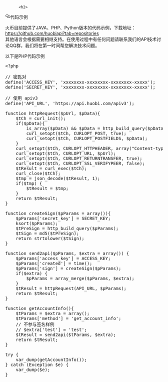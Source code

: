 
          <h2>
<a id="user-content-代码示例" class="anchor" href="#%E4%BB%A3%E7%A0%81%E7%A4%BA%E4%BE%8B" aria-hidden="true"><svg class="octicon octicon-link" viewBox="0 0 16 16" version="1.1" width="16" height="16" aria-hidden="true"><path fill-rule="evenodd" d="M4 9h1v1H4c-1.5 0-3-1.69-3-3.5S2.55 3 4 3h4c1.45 0 3 1.69 3 3.5 0 1.41-.91 2.72-2 3.25V8.59c.58-.45 1-1.27 1-2.09C10 5.22 8.98 4 8 4H4c-.98 0-2 1.22-2 2.5S3 9 4 9zm9-3h-1v1h1c1 0 2 1.22 2 2.5S13.98 12 13 12H9c-.98 0-2-1.22-2-2.5 0-.83.42-1.64 1-2.09V6.25c-1.09.53-2 1.84-2 3.25C6 11.31 7.55 13 9 13h4c1.45 0 3-1.69 3-3.5S14.5 6 13 6z"></path></svg></a>代码示例</h2>
<p>火币目前提供了JAVA、PHP、Python版本的代码示例，下载地址：<a href="https://github.com/huobiapi?tab=repositories">https://github.com/huobiapi?tab=repositories</a><br/>
其他语言会根据需要相继支持。在使用过程中有任何问题请联系我们的API技术讨论QQ群，我们将在第一时间帮您解决技术问题。</p>
<p>以下是PHP代码示例</p>
<div class="highlight highlight-text-html-php"><pre><span class="pl-pse">&lt;?php</span><span class="pl-s1"></span>
<span class="pl-s1"></span>
<span class="pl-s1"><span class="pl-c"><span class="pl-c">//</span> 密匙对</span></span>
<span class="pl-s1"><span class="pl-c1">define</span>(<span class="pl-s"><span class="pl-pds">&#39;</span>ACCESS_KEY<span class="pl-pds">&#39;</span></span>, <span class="pl-s"><span class="pl-pds">&#39;</span>xxxxxxxx-xxxxxxxx-xxxxxxxx-xxxxx<span class="pl-pds">&#39;</span></span>);</span>
<span class="pl-s1"><span class="pl-c1">define</span>(<span class="pl-s"><span class="pl-pds">&#39;</span>SECRET_KEY<span class="pl-pds">&#39;</span></span>, <span class="pl-s"><span class="pl-pds">&#39;</span>xxxxxxxx-xxxxxxxx-xxxxxxxx-xxxxx<span class="pl-pds">&#39;</span></span>);</span>
<span class="pl-s1"></span>
<span class="pl-s1"><span class="pl-c"><span class="pl-c">//</span> 使用 apiv3</span></span>
<span class="pl-s1"><span class="pl-c1">define</span>(<span class="pl-s"><span class="pl-pds">&#39;</span>API_URL<span class="pl-pds">&#39;</span></span>, <span class="pl-s"><span class="pl-pds">&#39;</span>https://api.huobi.com/apiv3<span class="pl-pds">&#39;</span></span>);</span>
<span class="pl-s1"></span>
<span class="pl-s1"><span class="pl-k">function</span> <span class="pl-en">httpRequest</span>(<span class="pl-smi">$pUrl</span>, <span class="pl-smi">$pData</span>){</span>
<span class="pl-s1">	<span class="pl-smi">$tCh</span> <span class="pl-k">=</span> <span class="pl-c1">curl_init</span>();</span>
<span class="pl-s1">	<span class="pl-k">if</span>(<span class="pl-smi">$pData</span>){</span>
<span class="pl-s1">		<span class="pl-c1">is_array</span>(<span class="pl-smi">$pData</span>) <span class="pl-k">&amp;&amp;</span> <span class="pl-smi">$pData</span> <span class="pl-k">=</span> <span class="pl-c1">http_build_query</span>(<span class="pl-smi">$pData</span>);</span>
<span class="pl-s1">		<span class="pl-c1">curl_setopt</span>(<span class="pl-smi">$tCh</span>, <span class="pl-c1">CURLOPT_POST</span>, <span class="pl-c1">true</span>);</span>
<span class="pl-s1">		<span class="pl-c1">curl_setopt</span>(<span class="pl-smi">$tCh</span>, <span class="pl-c1">CURLOPT_POSTFIELDS</span>, <span class="pl-smi">$pData</span>);</span>
<span class="pl-s1">	}</span>
<span class="pl-s1">	<span class="pl-c1">curl_setopt</span>(<span class="pl-smi">$tCh</span>, <span class="pl-c1">CURLOPT_HTTPHEADER</span>, <span class="pl-c1">array</span>(<span class="pl-s"><span class="pl-pds">&#34;</span>Content-type: application/x-www-form-urlencoded<span class="pl-pds">&#34;</span></span>));</span>
<span class="pl-s1">	<span class="pl-c1">curl_setopt</span>(<span class="pl-smi">$tCh</span>, <span class="pl-c1">CURLOPT_URL</span>, <span class="pl-smi">$pUrl</span>);</span>
<span class="pl-s1">	<span class="pl-c1">curl_setopt</span>(<span class="pl-smi">$tCh</span>, <span class="pl-c1">CURLOPT_RETURNTRANSFER</span>, <span class="pl-c1">true</span>);</span>
<span class="pl-s1">	<span class="pl-c1">curl_setopt</span>(<span class="pl-smi">$tCh</span>, <span class="pl-c1">CURLOPT_SSL_VERIFYPEER</span>, <span class="pl-c1">false</span>);</span>
<span class="pl-s1">	<span class="pl-smi">$tResult</span> <span class="pl-k">=</span> <span class="pl-c1">curl_exec</span>(<span class="pl-smi">$tCh</span>);</span>
<span class="pl-s1">	<span class="pl-c1">curl_close</span>(<span class="pl-smi">$tCh</span>);</span>
<span class="pl-s1">	<span class="pl-smi">$tmp</span> <span class="pl-k">=</span> <span class="pl-c1">json_decode</span>(<span class="pl-smi">$tResult</span>, <span class="pl-c1">1</span>);</span>
<span class="pl-s1">	<span class="pl-k">if</span>(<span class="pl-smi">$tmp</span>) {</span>
<span class="pl-s1">		<span class="pl-smi">$tResult</span> <span class="pl-k">=</span> <span class="pl-smi">$tmp</span>;</span>
<span class="pl-s1">	}</span>
<span class="pl-s1">	<span class="pl-k">return</span> <span class="pl-smi">$tResult</span>;</span>
<span class="pl-s1">}</span>
<span class="pl-s1"></span>
<span class="pl-s1"><span class="pl-k">function</span> <span class="pl-en">createSign</span>(<span class="pl-smi">$pParams</span> <span class="pl-k">=</span> <span class="pl-c1">array</span>()){</span>
<span class="pl-s1">	<span class="pl-smi">$pParams</span>[<span class="pl-s"><span class="pl-pds">&#39;</span>secret_key<span class="pl-pds">&#39;</span></span>] <span class="pl-k">=</span> <span class="pl-c1">SECRET_KEY</span>;</span>
<span class="pl-s1">	<span class="pl-c1">ksort</span>(<span class="pl-smi">$pParams</span>);</span>
<span class="pl-s1">	<span class="pl-smi">$tPreSign</span> <span class="pl-k">=</span> <span class="pl-c1">http_build_query</span>(<span class="pl-smi">$pParams</span>);</span>
<span class="pl-s1">	<span class="pl-smi">$tSign</span> <span class="pl-k">=</span> <span class="pl-c1">md5</span>(<span class="pl-smi">$tPreSign</span>);</span>
<span class="pl-s1">	<span class="pl-k">return</span> <span class="pl-c1">strtolower</span>(<span class="pl-smi">$tSign</span>);</span>
<span class="pl-s1">}</span>
<span class="pl-s1"></span>
<span class="pl-s1"><span class="pl-k">function</span> <span class="pl-en">send2api</span>(<span class="pl-smi">$pParams</span>, <span class="pl-smi">$extra</span> <span class="pl-k">=</span> <span class="pl-c1">array</span>()) {</span>
<span class="pl-s1">	<span class="pl-smi">$pParams</span>[<span class="pl-s"><span class="pl-pds">&#39;</span>access_key<span class="pl-pds">&#39;</span></span>] <span class="pl-k">=</span> <span class="pl-c1">ACCESS_KEY</span>;</span>
<span class="pl-s1">	<span class="pl-smi">$pParams</span>[<span class="pl-s"><span class="pl-pds">&#39;</span>created<span class="pl-pds">&#39;</span></span>] <span class="pl-k">=</span> <span class="pl-c1">time</span>();</span>
<span class="pl-s1">	<span class="pl-smi">$pParams</span>[<span class="pl-s"><span class="pl-pds">&#39;</span>sign<span class="pl-pds">&#39;</span></span>] <span class="pl-k">=</span> createSign(<span class="pl-smi">$pParams</span>);</span>
<span class="pl-s1">	<span class="pl-k">if</span>(<span class="pl-smi">$extra</span>) {</span>
<span class="pl-s1">		<span class="pl-smi">$pParams</span> <span class="pl-k">=</span> <span class="pl-c1">array_merge</span>(<span class="pl-smi">$pParams</span>, <span class="pl-smi">$extra</span>);</span>
<span class="pl-s1">	}</span>
<span class="pl-s1">	<span class="pl-smi">$tResult</span> <span class="pl-k">=</span> httpRequest(<span class="pl-c1">API_URL</span>, <span class="pl-smi">$pParams</span>);</span>
<span class="pl-s1">	<span class="pl-k">return</span> <span class="pl-smi">$tResult</span>;</span>
<span class="pl-s1">}</span>
<span class="pl-s1"></span>
<span class="pl-s1"><span class="pl-k">function</span> <span class="pl-en">getAccountInfo</span>(){</span>
<span class="pl-s1">	<span class="pl-smi">$tParams</span> <span class="pl-k">=</span> <span class="pl-smi">$extra</span> <span class="pl-k">=</span> <span class="pl-c1">array</span>();</span>
<span class="pl-s1">	<span class="pl-smi">$tParams</span>[<span class="pl-s"><span class="pl-pds">&#39;</span>method<span class="pl-pds">&#39;</span></span>] <span class="pl-k">=</span> <span class="pl-s"><span class="pl-pds">&#39;</span>get_account_info<span class="pl-pds">&#39;</span></span>;</span>
<span class="pl-s1">	<span class="pl-c"><span class="pl-c">//</span> 不参与签名样例</span></span>
<span class="pl-s1">	<span class="pl-c"><span class="pl-c">//</span> $extra[&#39;test&#39;] = &#39;test&#39;;</span></span>
<span class="pl-s1">	<span class="pl-smi">$tResult</span> <span class="pl-k">=</span> send2api(<span class="pl-smi">$tParams</span>, <span class="pl-smi">$extra</span>);</span>
<span class="pl-s1">	<span class="pl-k">return</span> <span class="pl-smi">$tResult</span>;</span>
<span class="pl-s1">}</span>
<span class="pl-s1"></span>
<span class="pl-s1"><span class="pl-k">try</span> {</span>
<span class="pl-s1">	<span class="pl-c1">var_dump</span>(getAccountInfo());</span>
<span class="pl-s1">} <span class="pl-k">catch</span> (<span class="pl-c1">Exception</span> <span class="pl-smi">$e</span>) {</span>
<span class="pl-s1">	<span class="pl-c1">var_dump</span>(<span class="pl-smi">$e</span>);</span>
<span class="pl-s1">}</span></pre></div>

        